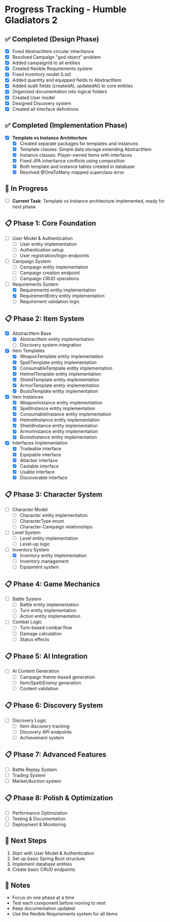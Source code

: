 # Progress Tracking - Humble Gladiators 2

## ✅ Completed (Design Phase)

- [x] Fixed AbstractItem circular inheritance
- [x] Resolved Campaign "god object" problem
- [x] Added campaignId to all entities
- [x] Created flexible Requirements system
- [x] Fixed Inventory model (List<AbstractItem>)
- [x] Added quantity and equipped fields to AbstractItem
- [x] Added audit fields (createdAt, updatedAt) to core entities
- [x] Organized documentation into logical folders
- [x] Created User model
- [x] Designed Discovery system
- [x] Created all interface definitions

## ✅ Completed (Implementation Phase)

- [x] **Template vs Instance Architecture**
  - [x] Created separate packages for templates and instances
  - [x] Template classes: Simple data storage extending AbstractItem
  - [x] Instance classes: Player-owned items with interfaces
  - [x] Fixed JPA inheritance conflicts using composition
  - [x] Both template and instance tables created in database
  - [x] Resolved @OneToMany mapped superclass error

## 🔄 In Progress

- [ ] **Current Task**: Template vs Instance architecture implemented, ready for next phase

## 📋 Phase 1: Core Foundation

- [ ] User Model & Authentication
  - [ ] User entity implementation
  - [ ] Authentication setup
  - [ ] User registration/login endpoints
- [ ] Campaign System
  - [ ] Campaign entity implementation
  - [ ] Campaign creation endpoint
  - [ ] Campaign CRUD operations
- [ ] Requirements System
  - [x] Requirements entity implementation
  - [x] RequirementEntry entity implementation
  - [ ] Requirement validation logic

## 📋 Phase 2: Item System

- [x] AbstractItem Base
  - [x] AbstractItem entity implementation
  - [ ] Discovery system integration
- [x] Item Templates
  - [x] WeaponTemplate entity implementation
  - [x] SpellTemplate entity implementation
  - [x] ConsumableTemplate entity implementation
  - [x] HelmetTemplate entity implementation
  - [x] ShieldTemplate entity implementation
  - [x] ArmorTemplate entity implementation
  - [x] BootsTemplate entity implementation
- [x] Item Instances
  - [x] WeaponInstance entity implementation
  - [x] SpellInstance entity implementation
  - [x] ConsumableInstance entity implementation
  - [x] HelmetInstance entity implementation
  - [x] ShieldInstance entity implementation
  - [x] ArmorInstance entity implementation
  - [x] BootsInstance entity implementation
- [x] Interfaces Implementation
  - [x] Tradeable interface
  - [x] Equipable interface
  - [x] Attacker interface
  - [x] Castable interface
  - [x] Usable interface
  - [x] Discoverable interface

## 📋 Phase 3: Character System

- [ ] Character Model
  - [ ] Character entity implementation
  - [ ] CharacterType enum
  - [ ] Character-Campaign relationships
- [ ] Level System
  - [ ] Level entity implementation
  - [ ] Level-up logic
- [ ] Inventory System
  - [x] Inventory entity implementation
  - [ ] Inventory management
  - [ ] Equipment system

## 📋 Phase 4: Game Mechanics

- [ ] Battle System
  - [ ] Battle entity implementation
  - [ ] Turn entity implementation
  - [ ] Action entity implementation
- [ ] Combat Logic
  - [ ] Turn-based combat flow
  - [ ] Damage calculation
  - [ ] Status effects

## 📋 Phase 5: AI Integration

- [ ] AI Content Generation
  - [ ] Campaign theme-based generation
  - [ ] Item/Spell/Enemy generation
  - [ ] Content validation

## 📋 Phase 6: Discovery System

- [ ] Discovery Logic
  - [ ] Item discovery tracking
  - [ ] Discovery API endpoints
  - [ ] Achievement system

## 📋 Phase 7: Advanced Features

- [ ] Battle Replay System
- [ ] Trading System
- [ ] Market/Auction system

## 📋 Phase 8: Polish & Optimization

- [ ] Performance Optimization
- [ ] Testing & Documentation
- [ ] Deployment & Monitoring

## 🎯 Next Steps

1. Start with User Model & Authentication
2. Set up basic Spring Boot structure
3. Implement database entities
4. Create basic CRUD endpoints

## 📝 Notes

- Focus on one phase at a time
- Test each component before moving to next
- Keep documentation updated
- Use the flexible Requirements system for all items
